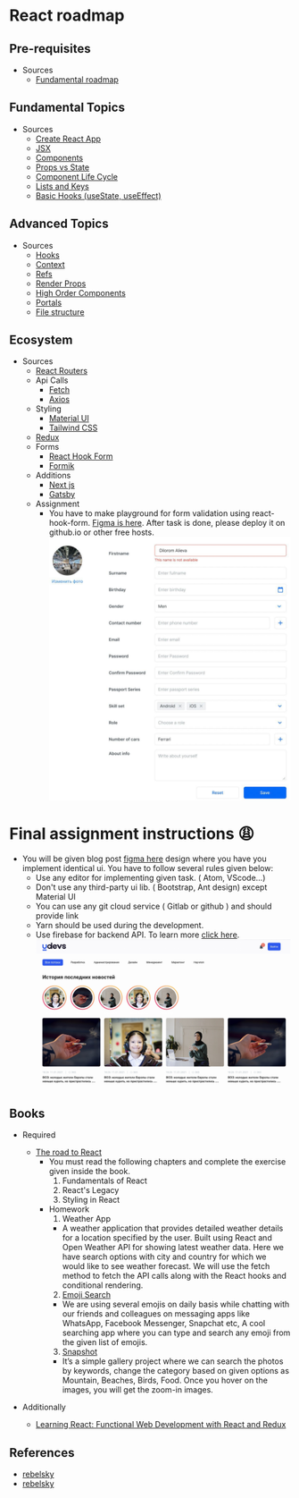 # React roadmap

## Pre-requisites
* Sources
    - [Fundamental roadmap](https://gitlab.udevs.io/Frontend/frontend-roadmap/fundamental-roadmap/-/blob/master/README.md)
## Fundamental Topics
* Sources
    - [Create React App](https://ru.reactjs.org/docs/create-a-new-react-app.html)
    - [JSX](https://www.youtube.com/watch?v=7fPXI_MnBOY)
    - [Components](https://www.youtube.com/watch?v=Y2hgEGPzTZY)
    - [Props vs State](youtube.com/watch?v=qh3dYM6Keuw)
    - [Component Life Cycle](https://ru.reactjs.org/docs/state-and-lifecycle.html)
    - [Lists and Keys](https://ru.reactjs.org/docs/lists-and-keys.html)
    - [Basic Hooks (useState, useEffect)](https://www.youtube.com/watch?v=iEVcCdbF1WQ)
    
## Advanced Topics
* Sources
    - [Hooks](https://www.youtube.com/watch?v=9KJxaFHotqI&t=2084s)
    - [Context](https://ru.reactjs.org/docs/context.html)
    - [Refs](https://ru.reactjs.org/docs/refs-and-the-dom.html)
    - [Render Props](https://ru.reactjs.org/docs/render-props.html)
    - [High Order Components](https://www.youtube.com/watch?v=B6aNv8nkUSw)
    - [Portals](https://www.youtube.com/watch?v=HpHLa-5Wdys)
    - [File structure](https://ru.reactjs.org/docs/faq-structure.html)
## Ecosystem
* Sources
    - [React Routers](https://www.youtube.com/watch?v=0auS9DNTmzE)
    * Api Calls
        - [Fetch](https://www.youtube.com/watch?v=27f3B1qndW8)
        - [Axios](https://www.youtube.com/watch?v=bYFYF2GnMy8)
    * Styling
        - [Material UI](https://mui.com/)
        - [Tailwind CSS](https://tailwindcss.com/docs/installation)
    - [Redux](https://www.youtube.com/watch?v=YdYyYMFPa44)
    * Forms
        - [React Hook Form](https://react-hook-form.com/)
        - [Formik](https://formik.org/)
    * Additions
        - [Next js](https://nextjs.org/)
        - [Gatsby](https://www.gatsbyjs.com/docs/quick-start/)
    * Assignment
        - You have to make playground for form validation using react-hook-form. [Figma is here](https://www.figma.com/file/NNK8PX0MgGVS2KPMFfGy2W/bootcamp?node-id=287%3A19902). After task is done, please deploy it on github.io or other free hosts.
    ![alt text](./assets/homework_vue_validate.jpg "react-hook-form validate hw")

# Final assignment instructions 😩
* You will be given blog post [figma here](https://www.figma.com/file/NNK8PX0MgGVS2KPMFfGy2W/bootcamp?node-id=0%3A1) design where you have you implement identical ui. You have to follow several rules given below:
    - Use any editor for implementing given task. ( Atom, VScode...)
    - Don't use any third-party ui lib. ( Bootstrap, Ant design) except Material UI
    - You can use any git cloud service ( Gitlab or github ) and should provide link
    - Yarn should be used during the development.
    - Use firebase for backend API. To learn more [click here](https://www.youtube.com/watch?v=CTLonYohENw).
    ![alt text](./assets/project-1.jpg "Assets")

## Books
* Required
    - [The road to React](https://sd.blackball.lv/library/The_Road_to_React_(2020).pdf)
        - You must read the following chapters and complete the exercise given inside the book.
            1. Fundamentals of React 
            2. React's Legacy
            3. Styling in React
        - Homework
            1. Weather App
            - A weather application that provides detailed weather details for a location specified by the user. Built using React and Open Weather API for showing latest weather data. Here we have search options with city and country for which we would like to see weather forecast. We will use the fetch method to fetch the API calls along with the React hooks and conditional rendering.
            2. [Emoji Search](https://ahfarmer.github.io/emoji-search/)
            - We are using several emojis on daily basis while chatting with our friends and colleagues on messaging apps like WhatsApp, Facebook Messenger, Snapchat etc,
A cool searching app where you can type and search any emoji from the given list of emojis.
            3. [Snapshot](https://yog9.github.io/SnapShot/#/SnapScout/mountain)
            - It’s a simple gallery project where we can search the photos by keywords, change the category based on given options as Mountain, Beaches, Birds, Food. Once you hover on the images, you will get the zoom-in images. 

* Additionally
    - [Learning React: Functional Web Development with React and Redux](https://media.graphassets.com/IUzPTEZhTNeVopsd6Xo1?dl=true?dl=true)

## References
- [rebelsky](https://rebelsky.cs.grinnell.edu/Courses/CSC195/2014S/assignments/git.html)
- [rebelsky](https://rebelsky.cs.grinnell.edu/Courses/CSC195/2014S/assignments/git.html)


